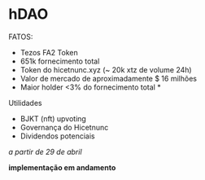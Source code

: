 # hDAO

FATOS:
* Tezos FA2 Token
* 651k fornecimento total
* Token do hicetnunc.xyz (~ 20k xtz de volume 24h)
* Valor de mercado de aproximadamente $ 16 milhões
* Maior holder <3% do fornecimento total *

Utilidades
* BJKT (nft) upvoting
* Governança do Hicetnunc
* Dividendos potenciais

_a partir de 29 de abril_

**implementação em andamento**